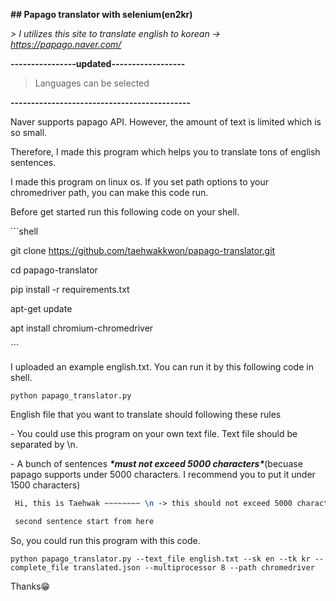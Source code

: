 **## Papago translator with selenium(en2kr)**



*> I utilizes this site to translate english to korean -> https://papago.naver.com/*

**----------------updated------------------**

> Languages can be selected

**--------------------------------------------**



Naver supports papago API. However, the amount of text is limited which is so small.





Therefore, I made this program which helps you to translate tons of english sentences. 





I made this program on linux os. If you set path options to your chromedriver path, you can make this code run.





Before get started run this following code on your shell.





\```shell

git clone https://github.com/taehwakkwon/papago-translator.git

cd papago-translator

pip install -r requirements.txt

apt-get update

apt install chromium-chromedriver

\```





I uploaded an example english.txt. You can run it by this following code in shell.



```
python papago_translator.py
```





English file that you want to translate should following these rules



\- You could use this program on your own text file. Text file should be separated by \n.



\- A bunch of sentences ***\*must not exceed 5000 characters\****(becuase papago supports under 5000 characters. I recommend you to put it under 1500 characters)



```tex
 Hi, this is Taehwak ~~~~~~~~ \n -> this should not exceed 5000 characters

 second sentence start from here
```



So, you could run this program with this code.



```
python papago_translator.py --text_file english.txt --sk en --tk kr --complete_file translated.json --multiprocessor 8 --path chromedriver
```



Thanks😁



